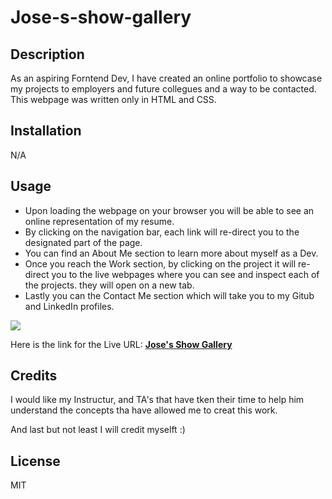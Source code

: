 # Jose-s-show-gallery

## Description
As an aspiring Forntend Dev, I have created an online portfolio to showcase my projects to employers and future collegues and a way to be contacted. This webpage was written only in HTML and CSS.

## Installation
N/A

## Usage
<ul>
 <li>Upon loading the webpage on your browser you will be able to see an online representation of my resume.</li>
 <li>By clicking on the navigation bar, each link will re-direct you to the designated part of the page.</li>
 <li>You can find an About Me section to learn more about myself as a Dev.</li>
 <li>Once you reach the Work section, by clicking on the project it will re-direct you to the live webpages where you can see and inspect each of the projects. they will open on a new tab.</li>
 <li>Lastly you can the Contact Me section which will take you to my Gitub and LinkedIn profiles.</li>
 </ul>


<img src="./images/webpage.png">

Here is the link for the Live URL:
<a href=" https://jcbarradas.github.io/Jose-s-show-gallery/"> <strong> Jose's Show Gallery</strong> </a>

## Credits
I would like my Instructur, and TA's that have tken their time to help him understand the concepts tha have allowed me to creat this work.

And last but not least I will credit myselft :)

## License
MIT
